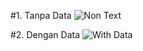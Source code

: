 #1. Tanpa Data
   ![Non Text](https://github.com/user-attachments/assets/17a29b41-f38f-4653-a382-ed36ed0e8f4c)

#2. Dengan Data
   ![With Data](https://github.com/user-attachments/assets/3b809105-713d-48a3-8841-890a777ed065)

   
